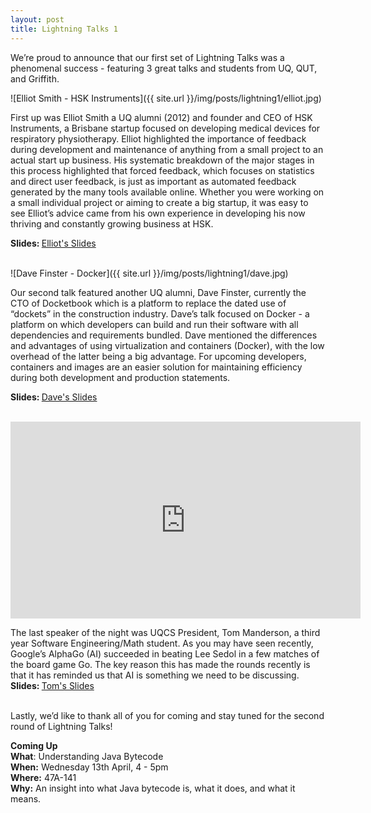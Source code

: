 ```yaml
---
layout: post
title: Lightning Talks 1
---
```


We’re proud to announce that our first set of Lightning Talks was a phenomenal success - featuring 3 great talks and students from UQ, QUT, and Griffith.

<!--more-->

![Elliot Smith - HSK Instruments]({{ site.url }}/img/posts/lightning1/elliot.jpg)

First up was Elliot Smith a UQ alumni (2012) and founder and CEO of HSK Instruments, a Brisbane startup focused on developing medical devices for respiratory physiotherapy. Elliot highlighted the importance of feedback during development and maintenance of anything from a small project to an actual start up business. His systematic breakdown of the major stages in this process highlighted that forced feedback, which focuses on statistics and direct user feedback, is just as important as automated feedback generated by the many tools available online. Whether you were working on a small individual project or aiming to create a big startup, it was easy to see Elliot’s advice came from his own experience in developing his now thriving and constantly growing business at HSK. 

<strong>Slides: </strong> <a href="https://docs.google.com/presentation/d/14HwQJvNgU8WHgDQgm5QP3-tEce2MM01nN05O8yIgFYE/edit?usp=sharing">Elliot's Slides</a>
<br><br>


![Dave Finster - Docker]({{ site.url }}/img/posts/lightning1/dave.jpg)

Our second talk featured another UQ alumni, Dave Finster, currently the CTO of Docketbook which is a platform to replace the dated use of “dockets” in the construction industry. Dave’s talk focused on Docker - a platform on which developers can build and run their software with all dependencies and requirements bundled. Dave mentioned the differences and advantages of using virtualization and containers (Docker), with the low overhead of the latter being a big advantage. For upcoming developers, containers and images are an easier solution for maintaining efficiency during both development and production statements.

<strong>Slides: </strong> <a href="{{ site.baseurl }}/uploads/2016/Docker_Short.pdf">Dave's Slides</a>
<br><br>


<div style="text-align: center;" >
<iframe width="560" height="315" src="https://www.youtube.com/embed/nIOQknpo1tc" frameborder="0" allowfullscreen></iframe>
</div>



The last speaker of the night was UQCS President, Tom Manderson, a third year Software Engineering/Math student. As you may have seen recently, Google’s AlphaGo (AI) succeeded in beating Lee Sedol in a few matches of the board game Go. The key reason this has made the rounds recently is that it has reminded us that AI is something we need to be discussing.
<br>
<strong>Slides: </strong> <a href="https://docs.google.com/presentation/d/1fBdzz6QhTEpu-5MsKd7uYMQEwlEA_C-CuUn9KElXlFU/edit#slide=id.p">Tom's Slides</a>
<br><br>

Lastly, we’d like to thank all of you for coming and stay tuned for the second round of Lightning Talks!


<div class="details-box">
<strong>Coming Up</strong><br/>
<strong>What</strong>: Understanding Java Bytecode<br />
<strong>When:</strong> Wednesday 13th April, 4 - 5pm<br />
<strong>Where:</strong> 47A-141<br />
<strong>Why:</strong> An insight into what Java bytecode is, what it does, and what it means.<br/>
<!-- <strong>Facebook Event: <a href="https://goo.gl/FFfiyw">https://goo.gl/FFfiyw</a></strong> -->
</div>

